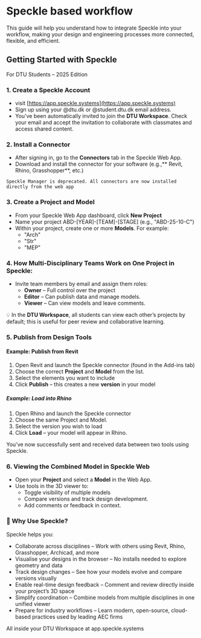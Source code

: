# Speckle based workflow
This guide will help you understand how to integrate Speckle into your workflow, making your design and engineering processes more connected, flexible, and efficient. 

## Getting Started with Speckle
For DTU Students – 2025 Edition

### 1. Create a Speckle Account
* visit [https://app.speckle.systems](https://app.speckle.systems)
* Sign up using your @dtu.dk or @student.dtu.dk email address. 
* You’ve been automatically invited to join the **DTU Workspace**. Check your email and accept the invitation to collaborate with classmates and access shared content. 

### 2. Install a Connector
* After signing in, go to the **Connectors** tab in the Speckle Web App. 
* Download and install the connector for your software (e.g.,** Revit, Rhino, Grasshopper**, etc.)

```{info}
Speckle Manager is deprecated. All connectors are now installed directly from the web app
```
### 3. Create a Project and Model 
* From your Speckle Web App dashboard, click **New Project** 
* Name your project ABD-[YEAR]-[TEAM]-[STAGE] (e.g., "ABD-25-10-C")
* Within your project, create one or more **Models**. For example: 
     * "Arch" 
     * "Str" 
     * "MEP"
  
### 4. How Multi-Disciplinary Teams Work on One Project in Speckle: 
* Invite team members by email and assign them roles: 
     * **Owner** – Full control over the project 
     * **Editor** – Can publish data and manage models. 
     * **Viewer** – Can view models and leave comments.
       
💡 In the **DTU Workspace**, all students can view each other’s projects by default; this is useful for peer review and collaborative learning. 

### 5. Publish from Design Tools 
#### Example: Publish from Revit 
1.	Open Revit and launch the Speckle connector (found in the Add-ins tab) 
2.	Choose the correct **Project** and **Model** from the list. 
3.	Select the elements you want to include 
4.	Click **Publish** – this creates a new **version** in your model 
##### Example: Load into Rhino 
1.	Open Rhino and launch the Speckle connector 
2.	Choose the same Project and Model. 
3.	Select the version you wish to load 
4.	Click **Load** – your model will appear in Rhino.
   
You’ve now successfully sent and received data between two tools using Speckle. 
### 6. Viewing the Combined Model in Speckle Web 
* Open your **Project** and select a **Model** in the Web App.
* Use tools in the 3D viewer to: 
     * Toggle visibility of multiple models 
     * Compare versions and track design development. 
     * Add comments or feedback in context. 
 
### 🚀 Why Use Speckle? 
Speckle helps you: 
* Collaborate across disciplines – Work with others using Revit, Rhino, 
Grasshopper, Archicad, and more 
* Visualise your designs in the browser – No installs needed to explore geometry and data 
* Track design changes – See how your models evolve and compare versions visually 
* Enable real-time design feedback – Comment and review directly inside your project’s 3D space 
* Simplify coordination – Combine models from multiple disciplines in one unified viewer 
* Prepare for industry workflows – Learn modern, open-source, cloud-based practices used by leading AEC firms 
 
All inside your DTU Workspace at app.speckle.systems 


<!-- ### 3. Set Up a Speckle Stream
A "Stream" in Speckle is like a shared project where you send and receive data.
* Open your Speckle Web App and create a new stream.
* Name it (e.g., “My Revit to Rhino Project”) and save it.
* Copy the Stream URL—you’ll use it to send data from your software.
* Send Data from Revit (or Other Software)

Let’s say you want to send a Revit model to Rhino :
* Open Revit and go to the Speckle Connector (found in the Add-ins tab).
* Select the stream you created earlier.
* Choose the elements or the entire model to send.
* Click "Send"—Speckle will upload your data to the cloud.

Receive Data in Rhino (or another tool)
* Open Rhino and launch the Speckle Connector (from the toolbar or command line).
* Select the same stream from your Speckle account.
* Click "Receive"—your Revit model will now appear in Rhino!

Now you’ve successfully transferred data between Revit and Rhino using Speckle
## How multi-disciplinary Teams Work on One Project in Speckle:
### 1) Set Up a Shared Speckle Stream for the Project
A **Speckle Stream** acts as a central repository where each discipline contributes their model data. Follow these steps to collaborate efficiently with your team.
* Open the **Speckle Web App**.
* Click **"Create a New Stream"** (e.g., "Mixed-Use Tower Project").
* Share the stream with all team members (architects, structural engineers, MEP designers).
* Assign roles
Now, every discipline can send and receive data without overwriting each other’s work.

### 2) Sending and Receiving Data per Discipline
Each team works in their own software and **sends updates to the shared Speckle stream.**
Now, all models are stored separately but visible together in the Speckle web viewer.

### 3) Viewing the Combined Model in Speckle Web
      1) Go to the **Speckle Web App** and open the shared project stream.
       2) Turn on/off different layers (Architectural, Structural, MEP).
       3) Use the **"Compare Versions"** tool to track updates from each discipline.
       4) Add **comments** for feedback directly in the 3D viewer.
This allows all teams to see the entire project without needing Revit, Rhino, or Tekla.
-->
